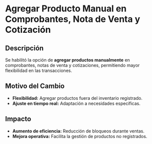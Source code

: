 # Agregar Producto Manual en Comprobantes, Nota de Venta y Cotización

## Descripción  
Se habilitó la opción de **agregar productos manualmente** en comprobantes, notas de venta y cotizaciones, permitiendo mayor flexibilidad en las transacciones.

## Motivo del Cambio  
- **Flexibilidad:** Agregar productos fuera del inventario registrado.  
- **Ajuste en tiempo real:** Adaptación a necesidades específicas.

## Impacto  
- **Aumento de eficiencia:** Reducción de bloqueos durante ventas.  
- **Mejora operativa:** Facilita la gestión de productos no registrados.


